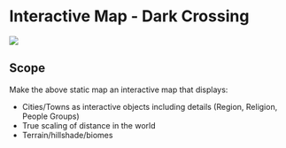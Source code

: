 # Interactive Map - Dark Crossing

![](/img/dark_crossing_original.png)

## Scope

Make the above static map an interactive map that displays:

- Cities/Towns as interactive objects including details (Region, Religion, People Groups)
- True scaling of distance in the world
- Terrain/hillshade/biomes